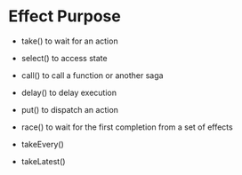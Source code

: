 Effect	  Purpose
================================================================
* take()	       to wait for an action
* select()       to access state
* call()	       to call a function or another saga
* delay()        to delay execution
* put()	         to dispatch an action
* race()   	     to wait for the first completion from a set of effects

* takeEvery()
* takeLatest()
